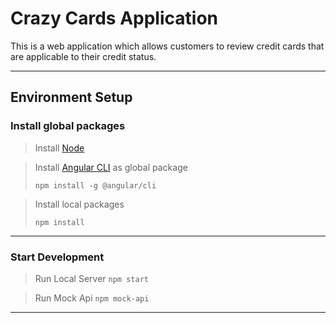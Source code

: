 # Crazy Cards Application

This is a web application which allows customers to review credit cards that are applicable to their credit status.

---

## Environment Setup

### Install global packages

> Install [Node](https://nodejs.org/en/download/)

> Install [Angular CLI](https://cli.angular.io/) as global package
>
> `npm install -g @angular/cli`


> Install local packages
>
> `npm install`

---

### Start Development

> Run Local Server
`npm start`

> Run Mock Api
`npm mock-api`

---